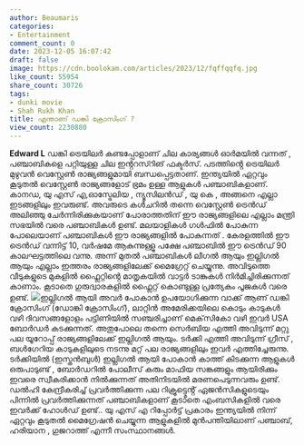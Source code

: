 ```yaml
---
author: Beaumaris
categories:
- Entertainment
comment_count: 0
date: 2023-12-05 16:07:42
draft: false
image: https://cdn.boolokam.com/articles/2023/12/fqffqqfq.jpg
like_count: 55954
share_count: 30726
tags:
- dunki movie
- Shah Rukh Khan
title: എന്താണ് ഡങ്കി ക്രോസിംഗ് ?
view_count: 2230880
---
```


**Edward L** ഡങ്കി ട്രെയിലർ കണ്ടപ്പോളാണ് ചില കാര്യങ്ങൾ ഓർമയിൽ വന്നത് , പഞ്ചാബികളെ പറ്റിയുള്ള ചില ഇൻ്ററസ്റിങ് ഫക്ടർസ്. പടത്തിൻ്റെ ട്രെയിലർ മുഴുവൻ വെസ്റ്റേൺ രാജ്യങ്ങളുമായി ബന്ധപ്പെട്ടതാണ്. ഇന്ത്യയിൽ ഏറ്റവും കൂടുതൽ വെസ്റ്റേൺ രാജ്യങ്ങളോട് ഭ്രമം ഉള്ള ആളുകൾ പഞ്ചാബികളാണ്. കാനഡ, യു എസ് എ,ഓസ്ട്രേലിയ , ന്യൂസിലൻഡ് , യു കെ , അങ്ങനെ എല്ലാ ഇടങ്ങളിലും ഇവരുണ്ട്. അവരുടെ കൾചറിൽ തന്നെ വെസ്റ്റേൺ ട്രെൻഡ് അലിഞ്ഞു ചേർന്നിരിക്കുകയാണ് പോരാത്തതിന് ഈ രാജ്യങ്ങളിലെ എല്ലാം മന്ത്രി സഭയിൽ വരെ പഞ്ചാബികൾ ഉണ്ട്. മലയാളികൾ ഗൾഫിൽ പോകുന്ന പോലെയാണ് പഞ്ചാബികൾ ഈ രാജ്യങ്ങളിൽ പോകുന്നത് . കേരളത്തിൽ ഈ ട്രെൻഡ് വന്നിട്ട് 10, വർഷമേ ആകുന്നുള്ളൂ പക്ഷേ പഞ്ചാബിൽ ഈ ട്രെൻഡ് 90 കാലഘട്ടത്തിലെ വന്നു. അന്ന് മുതൽ പഞ്ചാബികൾ ലീഗൽ ആയും ഇല്ലിഗൽ ആയും എല്ലാം ഇത്തരം രാജ്യങ്ങളിലേക്ക് മൈഗ്രേറ്റ് ചെയ്യുന്നു. അവിടുത്തെ വീടുകളുടെ മുകളിൽ ഫ്ലൈറ്റിൻ്റെ മാതൃകയിൽ വാട്ടർ ടാങ്കുകൾ നിർമിച്ചിരിക്കുന്നത് കാണാം. കൂടാതെ ഗുരുദ്വാരകളിൽ ഫ്ലൈറ്റ് കൊണ്ടുള്ള പ്രത്യേകം പൂജകൾ വരെ ഉണ്ട്. ![](https://cdn.boolokam.com/articles/2023/12/fqffqqfq.jpg)ഇല്ലിഗൽ ആയി അവർ പോകാൻ ഉപയോഗിക്കുന്ന വാക്ക് ആണ് ഡങ്കി ക്രോസിംഗ് (ഡോങ്കി ക്രോസിംഗ്), ലാറ്റിൻ അമേരിക്കയിലെ കൊടും കാടുകൾ വഴി ദിവസങ്ങളോളം പട്ടിണിയിൽ സഞ്ചരിച്ചാണ് മെക്‌സികോ വഴി ഇവർ USA ബോർഡർ കടക്കുന്നത്. അതുപോലെ തന്നെ സെർബിയ എത്തി അവിടുന്ന് മറ്റു പല യൂറോപ്പ് രാജ്യങ്ങളിലേക്ക് ഇല്ലിഗൽ ആയും. ടർക്കി എത്തി അവിടുന്ന് ഗ്രീസ് , ബൾഗേറിയ കാടുകളിലുടെ നടന്നു മറ്റ് പല രാജ്യങ്ങളിലും ഇവർ എത്തിച്ചേരുന്നു. ടർക്കിയിൽ (ഇസ്തൻബുൾ) ഇല്ലിഗൽ ആയി പോകാൻ കാത്ത് കിടക്കുന്ന ആളുകൾ ഒരുപാടുണ്ട് , ബോർഡറിൽ പോലീസ് കരും മാഫിയ സങ്കങ്ങളും ആയിരിക്കും ഇവരെ സ്വീകരിക്കാൻ നിൽക്കുന്നത് അതിനിടയിൽ മരണപെടുന്നവരും ഉണ്ട്. ഡൽഹി കേന്ദ്രീകരിച്ച് പ്രവർത്തിക്കുന്ന പല റിക്രൂട്ട്മെൻ്റ് ഏജൻസികളുടെയും പിന്നിൽ പ്രവർത്തിക്കുന്നത് പഞ്ചാബികളാണ് കൂടാതെ എംബസികളിൽ വരെ ഇവർക്ക് ഹോൾഡ് ഉണ്ട്.. യു എസ് എ റിപ്പോർട്ട് പ്രകാരം ഇന്ത്യയിൽ നിന്ന് ഏറ്റവും കൂടുതൽ മൈഗ്രേഷൻ ചെയ്യുന്ന ആളുകളിൽ മുൻപന്തിയിലാണ് പഞ്ചാബ്, ഹരിയാന , ഗുജറാത്ത് എന്നീ സംസ്ഥാനങ്ങൾ.